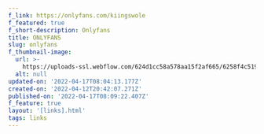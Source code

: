 ```yaml
---
f_link: https://onlyfans.com/kiingswole
f_featured: true
f_short-description: Onlyfans
title: ONLYFANS
slug: onlyfans
f_thumbnail-image:
  url: >-
    https://uploads-ssl.webflow.com/624d1cc58a578aa15f2af665/6258f4c519bed26d23555edd_bx_film.svg
  alt: null
updated-on: '2022-04-17T08:04:13.177Z'
created-on: '2022-04-12T20:42:07.271Z'
published-on: '2022-04-17T08:09:22.407Z'
f_feature: true
layout: '[links].html'
tags: links
---
```



